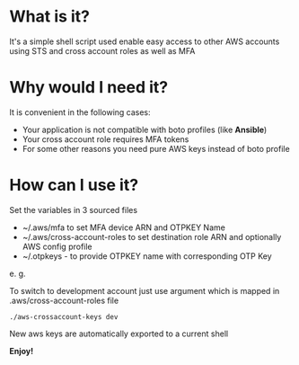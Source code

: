 # What is it?
It's a simple shell script used enable easy access to other AWS accounts using STS and cross account roles as well as MFA

# Why would I need it?
It is convenient in the following cases:

  * Your application is not compatible with boto profiles (like **Ansible**)
  * Your cross account role requires MFA tokens
  * For some other reasons you need pure AWS keys instead of boto profile

# How can I use it?

Set the variables in 3 sourced files
* ~/.aws/mfa to set MFA device ARN and OTPKEY Name
* ~/.aws/cross-account-roles to set destination role ARN and optionally AWS config profile
* ~/.otpkeys - to provide OTPKEY name with corresponding OTP Key

e. g.

To switch to development account just use argument which is mapped in .aws/cross-account-roles file
```
./aws-crossaccount-keys dev

```

New aws keys are automatically exported to a current shell

**Enjoy!**
